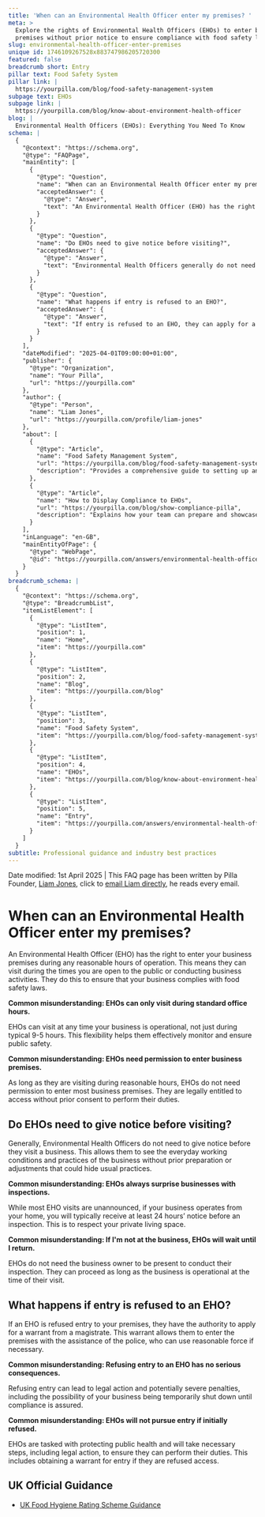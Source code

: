 ```yaml
---
title: 'When can an Environmental Health Officer enter my premises? '
meta: >
  Explore the rights of Environmental Health Officers (EHOs) to enter business
  premises without prior notice to ensure compliance with food safety laws.
slug: environmental-health-officer-enter-premises
unique id: 1746109267528x883747986205720300
featured: false
breadcrumb short: Entry
pillar text: Food Safety System
pillar link: |
  https://yourpilla.com/blog/food-safety-management-system
subpage text: EHOs
subpage link: |
  https://yourpilla.com/blog/know-about-environment-health-officer
blog: |
  Environmental Health Officers (EHOs): Everything You Need To Know
schema: |
  {
    "@context": "https://schema.org",
    "@type": "FAQPage",
    "mainEntity": [
      {
        "@type": "Question",
        "name": "When can an Environmental Health Officer enter my premises?",
        "acceptedAnswer": {
          "@type": "Answer",
          "text": "An Environmental Health Officer (EHO) has the right to enter your business premises during any hours of operation, ensuring compliance with food safety laws. They can visit outside typical 9-5 hours and do not need permission for entry during business operations."
        }
      },
      {
        "@type": "Question",
        "name": "Do EHOs need to give notice before visiting?",
        "acceptedAnswer": {
          "@type": "Answer",
          "text": "Environmental Health Officers generally do not need to give notice before they visit a business, which allows them to observe the usual business conditions. However, for home-based businesses, typically at least 24 hours' notice is given."
        }
      },
      {
        "@type": "Question",
        "name": "What happens if entry is refused to an EHO?",
        "acceptedAnswer": {
          "@type": "Answer",
          "text": "If entry is refused to an EHO, they can apply for a warrant from a magistrate to enter the premises with police assistance if needed. Refusing entry can lead to severe legal consequences, including potential temporary closure of the business."
        }
      }
    ],
    "dateModified": "2025-04-01T09:00:00+01:00",
    "publisher": {
      "@type": "Organization",
      "name": "Your Pilla",
      "url": "https://yourpilla.com"
    },
    "author": {
      "@type": "Person",
      "name": "Liam Jones",
      "url": "https://yourpilla.com/profile/liam-jones"
    },
    "about": [
      {
        "@type": "Article",
        "name": "Food Safety Management System",
        "url": "https://yourpilla.com/blog/food-safety-management-system",
        "description": "Provides a comprehensive guide to setting up and maintaining a food safety management system for compliance."
      },
      {
        "@type": "Article",
        "name": "How to Display Compliance to EHOs",
        "url": "https://yourpilla.com/blog/show-compliance-pilla",
        "description": "Explains how your team can prepare and showcase compliance during unannounced EHO visits."
      }
    ],
    "inLanguage": "en-GB",
    "mainEntityOfPage": {
      "@type": "WebPage",
      "@id": "https://yourpilla.com/answers/environmental-health-officer-enter-premises"
    }
  }
breadcrumb_schema: |
  {
    "@context": "https://schema.org",
    "@type": "BreadcrumbList",
    "itemListElement": [
      {
        "@type": "ListItem",
        "position": 1,
        "name": "Home",
        "item": "https://yourpilla.com"
      },
      {
        "@type": "ListItem",
        "position": 2,
        "name": "Blog",
        "item": "https://yourpilla.com/blog"
      },
      {
        "@type": "ListItem",
        "position": 3,
        "name": "Food Safety System",
        "item": "https://yourpilla.com/blog/food-safety-management-system"
      },
      {
        "@type": "ListItem",
        "position": 4,
        "name": "EHOs",
        "item": "https://yourpilla.com/blog/know-about-environment-health-officer"
      },
      {
        "@type": "ListItem",
        "position": 5,
        "name": "Entry",
        "item": "https://yourpilla.com/answers/environmental-health-officer-enter-premises"
      }
    ]
  }
subtitle: Professional guidance and industry best practices
---
```


Date modified: 1st April 2025 | This FAQ page has been written by Pilla Founder, [Liam Jones](https://yourpilla.com/profile/liam-jones), click to [email Liam directly](https://mailto:liam@yourpilla.com), he reads every email.

# When can an Environmental Health Officer enter my premises?

An Environmental Health Officer (EHO) has the right to enter your business premises during any reasonable hours of operation. This means they can visit during the times you are open to the public or conducting business activities. They do this to ensure that your business complies with food safety laws.

**Common misunderstanding: EHOs can only visit during standard office hours.**

EHOs can visit at any time your business is operational, not just during typical 9-5 hours. This flexibility helps them effectively monitor and ensure public safety.

**Common misunderstanding: EHOs need permission to enter business premises.**

As long as they are visiting during reasonable hours, EHOs do not need permission to enter most business premises. They are legally entitled to access without prior consent to perform their duties.

## Do EHOs need to give notice before visiting?

Generally, Environmental Health Officers do not need to give notice before they visit a business. This allows them to see the everyday working conditions and practices of the business without prior preparation or adjustments that could hide usual practices.

**Common misunderstanding: EHOs always surprise businesses with inspections.**

While most EHO visits are unannounced, if your business operates from your home, you will typically receive at least 24 hours’ notice before an inspection. This is to respect your private living space.

**Common misunderstanding: If I'm not at the business, EHOs will wait until I return.**

EHOs do not need the business owner to be present to conduct their inspection. They can proceed as long as the business is operational at the time of their visit.

## What happens if entry is refused to an EHO?

If an EHO is refused entry to your premises, they have the authority to apply for a warrant from a magistrate. This warrant allows them to enter the premises with the assistance of the police, who can use reasonable force if necessary.

**Common misunderstanding: Refusing entry to an EHO has no serious consequences.**

Refusing entry can lead to legal action and potentially severe penalties, including the possibility of your business being temporarily shut down until compliance is assured.

**Common misunderstanding: EHOs will not pursue entry if initially refused.**

EHOs are tasked with protecting public health and will take necessary steps, including legal action, to ensure they can perform their duties. This includes obtaining a warrant for entry if they are refused access.

## UK Official Guidance

-   [UK Food Hygiene Rating Scheme Guidance](https://www.food.gov.uk/safety-hygiene/food-hygiene-rating-scheme)
